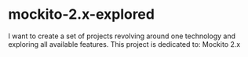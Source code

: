 # mockito-2.x-explored
I want to create a set of projects revolving around one technology and exploring all available features. This project is dedicated to: Mockito 2.x
